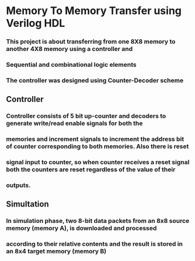 # Memory To Memory Transfer using Verilog HDL
### This project  is about transferring from one 8X8 memory to another 4X8 memory using a controller and
### Sequential and combinational logic elements
### The controller was designed using Counter-Decoder scheme
## Controller
### Controller consists of 5 bit up-counter and decoders to generate write/read enable signals for both the
### memories and increment signals to increment the address bit of counter corresponding to both memories. Also there is reset
### signal input to counter, so when counter receives a reset signal both the counters are reset regardless of the value of their
### outputs.
## Simultation
### In simulation phase, two 8-bit data packets from an 8x8 source memory (memory A), is downloaded and processed
### according to their relative contents and the result is stored in an 8x4 target memory (memory B)